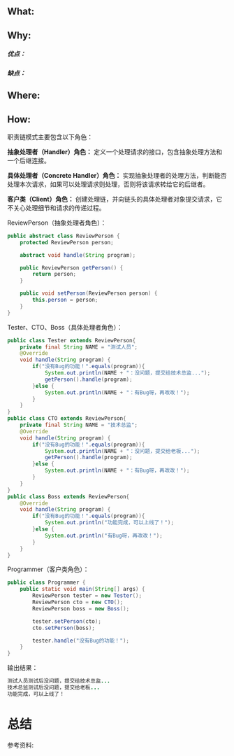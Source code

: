 

## What:




## Why:
##### 优点：


##### 缺点：


## Where:


## How:
职责链模式主要包含以下角色：

**抽象处理者（Handler）角色：** 定义一个处理请求的接口，包含抽象处理方法和一个后继连接。

**具体处理者（Concrete Handler）角色：** 实现抽象处理者的处理方法，判断能否处理本次请求，如果可以处理请求则处理，否则将该请求转给它的后继者。

**客户类（Client）角色：** 创建处理链，并向链头的具体处理者对象提交请求，它不关心处理细节和请求的传递过程。


ReviewPerson（抽象处理者角色）：
```java
public abstract class ReviewPerson {
    protected ReviewPerson person;

    abstract void handle(String program);

    public ReviewPerson getPerson() {
        return person;
    }

    public void setPerson(ReviewPerson person) {
        this.person = person;
    }
}
```
Tester、CTO、Boss（具体处理者角色）：
```java
public class Tester extends ReviewPerson{
    private final String NAME = "测试人员";
    @Override
    void handle(String program) {
        if("没有Bug的功能！".equals(program)){
            System.out.println(NAME + "：没问题，提交给技术总监...");
            getPerson().handle(program);
        }else {
            System.out.println(NAME + "：有Bug呀，再改改！");
        }
    }
}
public class CTO extends ReviewPerson{
    private final String NAME = "技术总监";
    @Override
    void handle(String program) {
        if("没有Bug的功能！".equals(program)){
            System.out.println(NAME + "：没问题，提交给老板...");
            getPerson().handle(program);
        }else {
            System.out.println(NAME + "：有Bug呀，再改改！");
        }
    }
}
public class Boss extends ReviewPerson{
    @Override
    void handle(String program) {
        if("没有Bug的功能！".equals(program)){
            System.out.println("功能完成，可以上线了！");
        }else {
            System.out.println("有Bug呀，再改改！");
        }
    }
}
```
Programmer（客户类角色）：
```java
public class Programmer {
    public static void main(String[] args) {
        ReviewPerson tester = new Tester();
        ReviewPerson cto = new CTO();
        ReviewPerson boss = new Boss();

        tester.setPerson(cto);
        cto.setPerson(boss);

        tester.handle("没有Bug的功能！");
    }
}
```
输出结果：
```java
测试人员测试后没问题，提交给技术总监...
技术总监测试后没问题，提交给老板...
功能完成，可以上线了！

```


# 总结

参考资料:
